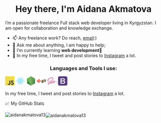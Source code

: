 <h1 align="center">Hey there, I'm Aidana Akmatova</h1> 
I’m a passionate freelance Full stack web developer living in Kyrgyzstan. I am open for collaboration and knowledge exchange.

- 📫 Any freelance work? Do reach, [email](http://akmatova.don@gmail.com/):)
- 💬 Ask me about anything, I am happy to help;
- 🌱 I’m currently learning **web development🚢**
- 📝 In my free time, I tweet and post stories to [Instagram](https://instagram.com/wxirgo?utm_medium=copy_link) a lot.






<h3 align="center">Languages and Tools I use:</h3> 


<code><img height="30" src="https://raw.githubusercontent.com/github/explore/80688e429a7d4ef2fca1e82350fe8e3517d3494d/topics/javascript/javascript.png"></code>
<code><img height="30" src="https://raw.githubusercontent.com/github/explore/80688e429a7d4ef2fca1e82350fe8e3517d3494d/topics/react/react.png"></code>
<code><img height="30" src="https://raw.githubusercontent.com/github/explore/80688e429a7d4ef2fca1e82350fe8e3517d3494d/topics/nodejs/nodejs.png"></code>
<code><img height="30" src="https://raw.githubusercontent.com/github/explore/80688e429a7d4ef2fca1e82350fe8e3517d3494d/topics/git/git.png"></code>
<code><img height="30" src="https://raw.githubusercontent.com/github/explore/80688e429a7d4ef2fca1e82350fe8e3517d3494d/topics/sass/sass.png"></code>
<code><img height="30" src="https://raw.githubusercontent.com/github/explore/80688e429a7d4ef2fca1e82350fe8e3517d3494d/topics/bootstrap/bootstrap.png"></code>


In my free time, I tweet and post stories to [Instagram](https://instagram.com/wxirgo?utm_medium=copy_link) a lot.

📈 My GitHub Stats


<img align="left" src="https://github-readme-stats.vercel.app/api/top-langs/?username=aidanakmatova13&layout=compact" alt="aidanakmatova13" />
<img align="center" src="https://github-readme-stats.vercel.app/api?username=aidanakmatova13&show_icons=true" alt="aidanakmatova13" />